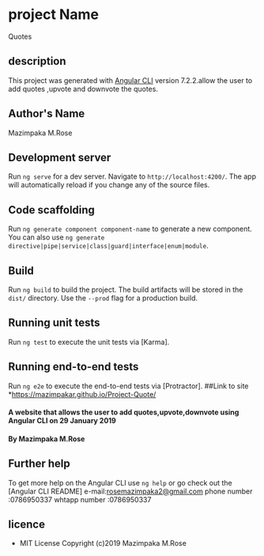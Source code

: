 # project Name

Quotes

## description

This project was generated with [Angular CLI](https://github.com/angular/angular-cli) version 7.2.2.allow the user to add quotes ,upvote and downvote the quotes.

## Author's Name

Mazimpaka M.Rose

## Development server

Run `ng serve` for a dev server. Navigate to `http://localhost:4200/`. The app will automatically reload if you change any of the source files.

## Code scaffolding

Run `ng generate component component-name` to generate a new component. You can also use `ng generate directive|pipe|service|class|guard|interface|enum|module`.

## Build

Run `ng build` to build the project. The build artifacts will be stored in the `dist/` directory. Use the `--prod` flag for a production build.

## Running unit tests

Run `ng test` to execute the unit tests via [Karma].

## Running end-to-end tests

Run `ng e2e` to execute the end-to-end tests via [Protractor].
##Link to site \*https://mazimpakar.github.io/Project-Quote/

#### A website that allows the user to add quotes,upvote,downvote using Angular CLI on 29 January 2019

#### By **Mazimpaka M.Rose**

## Further help

To get more help on the Angular CLI use `ng help` or go check out the [Angular CLI README]
e-mail:rosemazimpaka2@gmail.com
phone number :0786950337
whtapp number :0786950337

## licence

- MIT License Copyright (c)2019 Mazimpaka M.Rose
